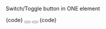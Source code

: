 Switch/Toggle button in ONE element

{code}
  <button class="switch-off"></button>
  <button class="switch-on"></button>
{code}
